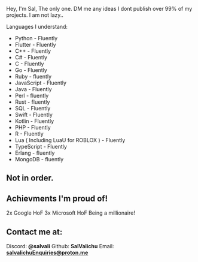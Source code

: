 Hey, I'm Sal, The only one.
DM me any ideas
I dont publish over 99% of my projects. I am not lazy..

Languages I understand:
- Python - Fluently
- Flutter - Fluently
- C++ - Fluently
- C# - Fluently
- C - Fluently
- Go - Fluently
- Ruby -  fluently
- JavaScript - Fluently
- Java - Fluently
- Perl - fluently
- Rust - fluently
- SQL - Fluently
- Swift - Fluently
- Kotlin - Fluently
- PHP - Fluently
- R - Fluently
- Lua ( Including LuaU for ROBLOX ) - Fluently
- TypeScript - Fluently
- Erlang - fluently
- MongoDB - fluently
## Not in order.

## Achievments I'm proud of!
2x Google HoF
3x Microsoft HoF
Being a millionaire!

## Contact me at:
Discord: **@salvali**
Github: **SalValichu**
Email: **salvalichuEnquiries@proton.me**
